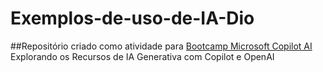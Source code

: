 # Exemplos-de-uso-de-IA-Dio
##Repositório criado como atividade para [Bootcamp Microsoft Copilot AI](https://web.dio.me/track/e7f4bf72-ac41-4e6e-84bd-3f1377ca57f3)
 Explorando os Recursos de IA Generativa com Copilot e OpenAI